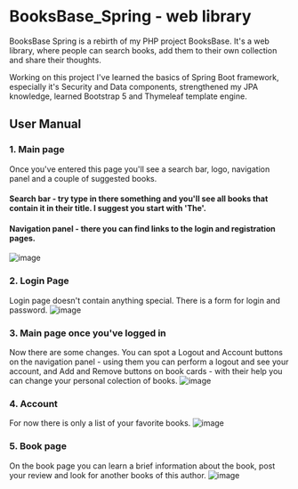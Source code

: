 # BooksBase_Spring - web library

BooksBase Spring is a rebirth of my PHP project BooksBase. It's a web library, where people can search books, add them to their own collection and share their thoughts.

Working on this project I've learned the basics of Spring Boot framework, especially it's Security and Data components, strengthened my JPA knowledge, learned Bootstrap 5 and Thymeleaf template engine.

## User Manual

### 1. Main page
Once you've entered this page you'll see a search bar, logo, navigation panel and a couple of suggested books.
#### Search bar - try type in there something and you'll see all books that contain it in their title. I suggest you start with 'The'.
#### Navigation panel - there you can find links to the login and registration pages.
![image](https://github.com/chopchaper42/BooksBase_Spring/assets/66406358/b8373db1-5cdb-436d-95c7-fc827a7c9d2f)

### 2. Login Page
Login page doesn't contain anything special. There is a form for login and password.
![image](https://github.com/chopchaper42/BooksBase_Spring/assets/66406358/ef887e7c-e937-4e9a-9af2-2580a873c148)

### 3. Main page once you've logged in
Now there are some changes. You can spot a Logout and Account buttons on the navigation panel - using them you can perform a logout and see your account, and Add and Remove buttons on book cards - with their help you can change your personal colection of books.
![image](https://github.com/chopchaper42/BooksBase_Spring/assets/66406358/bc8c0108-e8e6-4108-ab18-98f7124c292c)

### 4. Account
For now there is only a list of your favorite books.
![image](https://github.com/chopchaper42/BooksBase_Spring/assets/66406358/0d046a92-0762-405e-ad72-fbec2e4a44ff)

### 5. Book page
On the book page you can learn a brief information about the book, post your review and look for another books of this author.
![image](https://github.com/chopchaper42/BooksBase_Spring/assets/66406358/900c50a9-f00c-4d81-86c6-fe3c1418f2f9)
